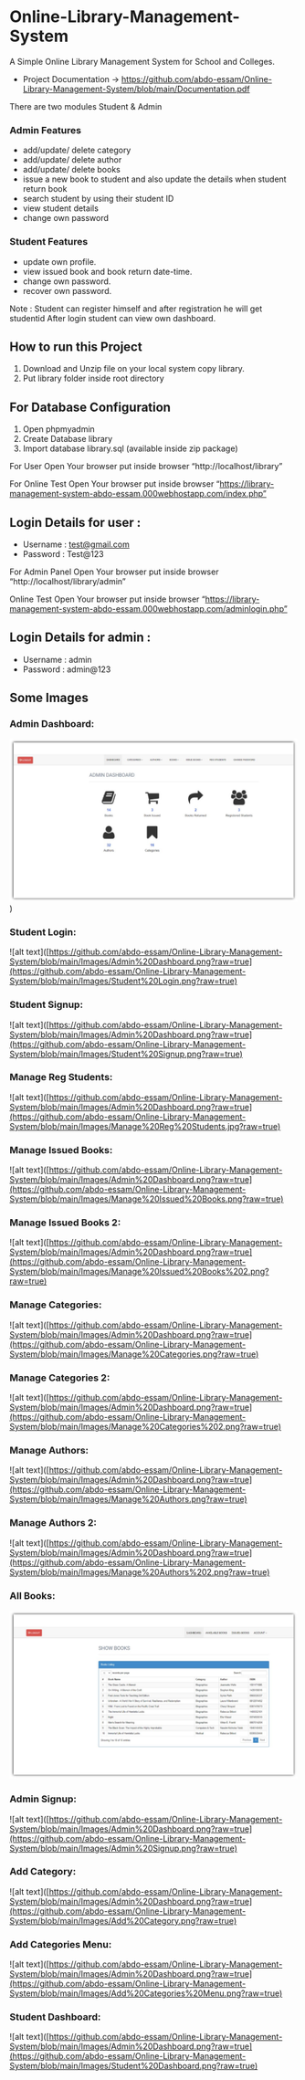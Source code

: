 # Online-Library-Management-System
A Simple Online Library Management System for School and Colleges.

- Project Documentation -> https://github.com/abdo-essam/Online-Library-Management-System/blob/main/Documentation.pdf


There are two modules Student & Admin

### Admin Features
- add/update/ delete category
- add/update/ delete author
- add/update/ delete books
- issue a new book to student and also update the details when student return book
- search student by using their student ID
- view student details
- change own password


### Student Features
- update own profile.
- view issued book and book return date-time.
- change own password.
- recover own password.

Note : Student can register himself and after registration he will get studentid After login student can view own dashboard.


## How to run this Project
1. Download and Unzip file on your local system copy library.
2. Put library folder inside root directory

## For Database Configuration
1. Open phpmyadmin
2. Create Database library
3. Import database library.sql (available inside zip package)

For User
Open Your browser put inside browser “http://localhost/library”

For Online Test
Open Your browser put inside browser “https://library-management-system-abdo-essam.000webhostapp.com/index.php”

## Login Details for user :

- Username : test@gmail.com
- Password : Test@123


For Admin Panel
Open Your browser put inside browser “http://localhost/library/admin”

Online Test
Open Your browser put inside browser “https://library-management-system-abdo-essam.000webhostapp.com/adminlogin.php”

## Login Details for admin :
- Username : admin
- Password : admin@123



## Some Images 


### Admin Dashboard:
![alt text](https://github.com/abdo-essam/Online-Library-Management-System/blob/main/Images/Admin%20Dashboard.png?raw=true))

### Student Login:
![alt text]([https://github.com/abdo-essam/Online-Library-Management-System/blob/main/Images/Admin%20Dashboard.png?raw=true](https://github.com/abdo-essam/Online-Library-Management-System/blob/main/Images/Student%20Login.png?raw=true)

### Student Signup:
![alt text]([https://github.com/abdo-essam/Online-Library-Management-System/blob/main/Images/Admin%20Dashboard.png?raw=true](https://github.com/abdo-essam/Online-Library-Management-System/blob/main/Images/Student%20Signup.png?raw=true)

### Manage Reg Students:
![alt text]([https://github.com/abdo-essam/Online-Library-Management-System/blob/main/Images/Admin%20Dashboard.png?raw=true](https://github.com/abdo-essam/Online-Library-Management-System/blob/main/Images/Manage%20Reg%20Students.jpg?raw=true)

### Manage Issued Books:
![alt text]([https://github.com/abdo-essam/Online-Library-Management-System/blob/main/Images/Admin%20Dashboard.png?raw=true](https://github.com/abdo-essam/Online-Library-Management-System/blob/main/Images/Manage%20Issued%20Books.png?raw=true)

### Manage Issued Books 2:
![alt text]([https://github.com/abdo-essam/Online-Library-Management-System/blob/main/Images/Admin%20Dashboard.png?raw=true](https://github.com/abdo-essam/Online-Library-Management-System/blob/main/Images/Manage%20Issued%20Books%202.png?raw=true)

### Manage Categories:
![alt text]([https://github.com/abdo-essam/Online-Library-Management-System/blob/main/Images/Admin%20Dashboard.png?raw=true](https://github.com/abdo-essam/Online-Library-Management-System/blob/main/Images/Manage%20Categories.png?raw=true)

### Manage Categories 2:
![alt text]([https://github.com/abdo-essam/Online-Library-Management-System/blob/main/Images/Admin%20Dashboard.png?raw=true](https://github.com/abdo-essam/Online-Library-Management-System/blob/main/Images/Manage%20Categories%202.png?raw=true)

### Manage Authors:
![alt text]([https://github.com/abdo-essam/Online-Library-Management-System/blob/main/Images/Admin%20Dashboard.png?raw=true](https://github.com/abdo-essam/Online-Library-Management-System/blob/main/Images/Manage%20Authors.png?raw=true)

### Manage Authors 2:
![alt text]([https://github.com/abdo-essam/Online-Library-Management-System/blob/main/Images/Admin%20Dashboard.png?raw=true](https://github.com/abdo-essam/Online-Library-Management-System/blob/main/Images/Manage%20Authors%202.png?raw=true)

### All Books:
![alt text](https://github.com/abdo-essam/Online-Library-Management-System/blob/main/Images/All%20Books.png?raw=true)

### Admin Signup:
![alt text]([https://github.com/abdo-essam/Online-Library-Management-System/blob/main/Images/Admin%20Dashboard.png?raw=true](https://github.com/abdo-essam/Online-Library-Management-System/blob/main/Images/Admin%20Signup.png?raw=true)

### Add Category:
![alt text]([https://github.com/abdo-essam/Online-Library-Management-System/blob/main/Images/Admin%20Dashboard.png?raw=true](https://github.com/abdo-essam/Online-Library-Management-System/blob/main/Images/Add%20Category.png?raw=true)

### Add Categories Menu:
![alt text]([https://github.com/abdo-essam/Online-Library-Management-System/blob/main/Images/Admin%20Dashboard.png?raw=true](https://github.com/abdo-essam/Online-Library-Management-System/blob/main/Images/Add%20Categories%20Menu.png?raw=true)

### Student Dashboard:
![alt text]([https://github.com/abdo-essam/Online-Library-Management-System/blob/main/Images/Admin%20Dashboard.png?raw=true](https://github.com/abdo-essam/Online-Library-Management-System/blob/main/Images/Student%20Dashboard.png?raw=true)


